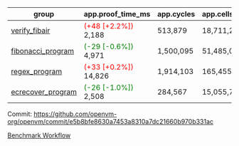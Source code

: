 | group | app.proof_time_ms | app.cycles | app.cells_used | leaf.proof_time_ms | leaf.cycles | leaf.cells_used |
| -- | -- | -- | -- | -- | -- | -- |
| [verify_fibair](https://github.com/openvm-org/openvm/blob/benchmark-results/benchmarks-pr/1335/verify_fibair-e5b8bfe8630a7453a8310a7dc21660b970b331ac.md) |<span style='color: red'>(+48 [+2.2%])</span> 2,188 |  513,879 |  18,711,232 |- | - | - |
| [fibonacci_program](https://github.com/openvm-org/openvm/blob/benchmark-results/benchmarks-pr/1335/fibonacci-e5b8bfe8630a7453a8310a7dc21660b970b331ac.md) |<span style='color: green'>(-29 [-0.6%])</span> 4,971 |  1,500,095 |  51,485,080 |- | - | - |
| [regex_program](https://github.com/openvm-org/openvm/blob/benchmark-results/benchmarks-pr/1335/regex-e5b8bfe8630a7453a8310a7dc21660b970b331ac.md) |<span style='color: red'>(+33 [+0.2%])</span> 14,826 |  1,914,103 |  165,455,373 |- | - | - |
| [ecrecover_program](https://github.com/openvm-org/openvm/blob/benchmark-results/benchmarks-pr/1335/ecrecover-e5b8bfe8630a7453a8310a7dc21660b970b331ac.md) |<span style='color: green'>(-26 [-1.0%])</span> 2,508 |  284,567 |  15,055,723 |- | - | - |


Commit: https://github.com/openvm-org/openvm/commit/e5b8bfe8630a7453a8310a7dc21660b970b331ac

[Benchmark Workflow](https://github.com/openvm-org/openvm/actions/runs/13122579283)
